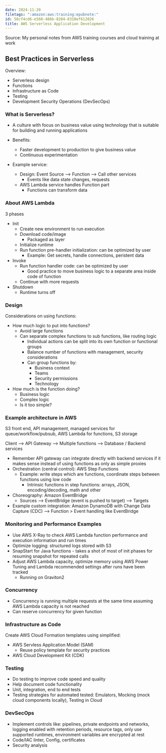 ```yaml
---
date: 2024-11-20
filetags: ":amazon:aws:training:epubnote:"
id: 58cf4cd6-e560-486b-8204-8310ef612026
title: AWS Serverless Application Development
---
```


Source: My personal notes from AWS training courses and cloud training
at work

## Best Practices in Serverless

Overview:

- Serverless design
- Functions
- Infrastructure as Code
- Testing
- Development Security Operations (DevSecOps)

### What is Serverless?

- A culture with focus on business value using technology that is
  suitable for building and running applications

- Benefits:

  - Faster development to production to give business value
  - Continuous experimentation

- Example service:

  - Design: Event Source –\> Function –\> Call other services
    - Events like data state changes, requests
  - AWS Lambda service handles Function part
    - Functions can transform data

### About AWS Lambda

3 phases

- Init
  - Create new environment to run execution
  - Download code/image
    - Packaged as layer
  - Initialize runtime
  - Run function pre-handler initialization: can be optimized by user
    - Example: Get secrets, handle connections, peristent data
- Invoke
  - Run function handler code: can be optimized by user
    - Good practice to move business logic to a separate area inside
      code of function
  - Continue with more requests
- Shutdown
  - Runtime turns off

### Design

Considerations on using functions:

- How much logic to put into functions?
  - Avoid large functions
  - Can separate complex functions to sub functions, like routing logic
    - Individual actions can be split into its own function or
      functional groups
    - Balance number of functions with management, security
      considerations
    - Can group functions by:
      - Business context
      - Teams
      - Security permissions
      - Technology
- How much is the function doing?
  - Business logic
  - Complex logic
  - Is it too simple?

### Example architecture in AWS

S3 front end, API management, managed services for
queue/workflow/pubsub, AWS Lambda for functions, S3 storage

Client –\> API Gateway –\> Multiple functions –\> Database / Backend
services

- Remember API gateway can integrate directly with backend services if
  it makes sense instead of using functions as only as simple proxies
- Orchestration (central control): AWS Step Functions
  - Example: write steps which are functions, coordinate steps between
    functions using low code
    - Intrinsic functions in step functions: arrays, JSON,
      encoding/decoding, math and other
- Choreography: Amazon EventBridge
  - Sources –\> EventBridge (event is pushed to target) –\> Targets
- Example custom integration: Amazon DynamoDB with Change Data
  Capture (CDC) –\> Function \> Event handling like EventBridge

### Monitoring and Performance Examples

- Use AWS X-Ray to check AWS Lambda function performance and execution
  information and run times
- Optimize logging: structured logs stored with S3
- SnapStart for Java functions - takes a shot of most of init phases for
  resuming snapshot for repeated calls
- Adjust AWS Lambda capacity, optimize memory using AWS Power Tuning and
  Lambda recommended settings after runs have been tracked
  - Running on Graviton2

### Concurrency

- Concurrency is running multiple requests at the same time assuming AWS
  Lambda capacity is not reached
- Can reserve concurrency for given function

### Infrastructure as Code

Create AWS Cloud Formation templates using simplified:

- AWS Servless Application Model (SAM)
  - Reuse policy template for security practices
- AWS Cloud Development Kit (CDK)

### Testing

- Do testing to improve code speed and quality
- Help document code functionality
- Unit, integration, end to end tests
- Testing strategies for automated tested: Emulators, Mocking (mock
  cloud components locally), Testing in Cloud

### DevSecOps

- Implement controls like: pipelines, private endpoints and networks,
  logging enabled with retention periods, resource tags, only use
  supported runtimes, environment variables are encrypted at rest
- Code/IAC linter, Config, certificates
- Security analysis
